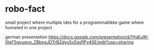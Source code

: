 # robo-fact

small project where multiple ides for a programmablkke game where funneled in one project

german presentation
https://docs.google.com/presentation/d/1YqEuW-0leF5gvuqvg_ZBbsgJDTrBZdyx5cEed1Py4SE/edit?usp=sharing 
